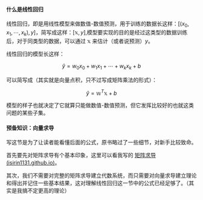 #### 什么是线性回归

线性回归，即是用线性模型来做数值-数值预测，用于训练的数据长这样：$[(x_0,x_1,\cdots,x_k), y]$，简写成这样：$[\mathbb x, y]$,模型要实现的目的是经过这类型的数据训练后，对于同类型的数据，可以通过 $\mathbb x$ 来估计（或者说预测）$y$。

线性回归的模型长这样：

$$
\hat y = w_0x_0+w_1x_1+\cdots+w_kx_k+b
$$

可以简写成（其实就是向量点积，只不过写成矩阵乘法的形式）：

$$
\hat y = \mathbb{w}^T\mathbb{x}+b
$$

模型的样子也就决定了它就算只能做数值-数值预测，但它发挥比较好的也就这类问题的某些子集。

#### 预备知识：向量求导

写这节是为了让读者能看懂后面的公式，原书略过了一些细节，对新手比较致命。

首先要先对矩阵求导有个基本印象，这里可以看我写的 [矩阵求导 (isirin1131.github.io)](https://isirin1131.github.io/%E7%9F%A9%E9%98%B5%E6%B1%82%E5%AF%BC.html)。

其次，我们不需要对完整的矩阵求导建立代数系统，而只需要对向量求导建立理论和得出并记住一些基本结果，这对理解线性回归这一节中的公式已经足够了。（其实是我搞不定更高的理论）
